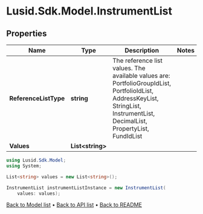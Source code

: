# Lusid.Sdk.Model.InstrumentList

## Properties

Name | Type | Description | Notes
------------ | ------------- | ------------- | -------------
**ReferenceListType** | **string** | The reference list values. The available values are: PortfolioGroupIdList, PortfolioIdList, AddressKeyList, StringList, InstrumentList, DecimalList, PropertyList, FundIdList | 
**Values** | **List&lt;string&gt;** |  | 

```csharp
using Lusid.Sdk.Model;
using System;

List<string> values = new List<string>();

InstrumentList instrumentListInstance = new InstrumentList(
    values: values);
```

[Back to Model list](../README.md#documentation-for-models) &#8226; [Back to API list](../README.md#documentation-for-api-endpoints) &#8226; [Back to README](../README.md)
